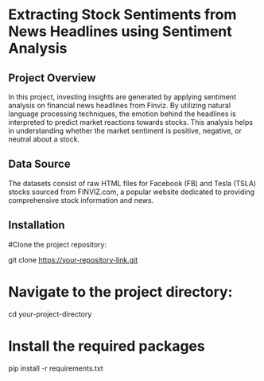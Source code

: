 # Extracting Stock Sentiments from News Headlines using Sentiment Analysis

## Project Overview
In this project, investing insights are generated by applying sentiment analysis on financial news headlines from Finviz. By utilizing natural language processing techniques, the emotion behind the headlines is interpreted to predict market reactions towards stocks. This analysis helps in understanding whether the market sentiment is positive, negative, or neutral about a stock.

## Data Source
The datasets consist of raw HTML files for Facebook (FB) and Tesla (TSLA) stocks sourced from FINVIZ.com, a popular website dedicated to providing comprehensive stock information and news.

## Installation

#Clone the project repository:

git clone https://your-repository-link.git

# Navigate to the project directory:

cd your-project-directory

# Install the required packages

pip install -r requirements.txt

